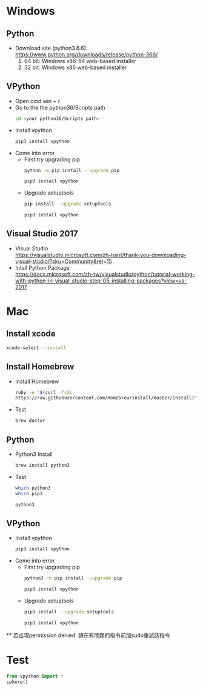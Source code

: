 # Windows
 ## Python
 + Download site (python3.6.6): https://www.python.org/downloads/release/python-366/ 
     1. 64 bit: Windows x86-64 web-based installer
     2. 32 bit: Windows x86 web-based installer

## VPython
 + Open cmd
    win + r
 + Go to the the python36/Scripts path
     ```bash
     cd <your python36/Scripts path>
     ```
 + Install vpython
    ```bash
    pip3 install vpython
    ```
 + Come into error
     + First try upgrading pip
        ```bash
        python -m pip install --upgrade pip
        
        pip3 install vpython
        ```
     + Upgrade setuptools
        ```bash
        pip install --upgrade setuptools
        
        pip3 install vpython
        ```  
## Visual Studio 2017
+ Visual Studio  
https://visualstudio.microsoft.com/zh-hant/thank-you-downloading-visual-studio/?sku=Community&rel=15
+ Intall Python Package  
https://docs.microsoft.com/zh-tw/visualstudio/python/tutorial-working-with-python-in-visual-studio-step-05-installing-packages?view=vs-2017

# Mac
## Install xcode
```bash
xcode-select --install
```
## Install Homebrew
 + Install Homebrew
    ```bash
    ruby -e "$(curl -fsSL
    https://raw.githubusercontent.com/Homebrew/install/master/install)"
    ```
 + Test
    ```bash
    brew doctor
    ```
## Python
 + Python3 Install
    ```bash
    brew install python3
    ```
 + Test
    ```bash
    which python3
    which pip3
    ```
    ```bash
    python3
    ```

## VPython
 + Install vpython
    ```bash
    pip3 install vpython
    ```
 + Come into error
     + First try upgrading pip
        ```bash
        python3 -m pip install --upgrade pip
        
        pip3 install vpython
        ```
     + Upgrade setuptools
        ```bash
        pip3 install --upgrade setuptools
        
        pip3 install vpython
        ```

** 若出現permission denied: 請在有問題的指令前加sudo重試該指令

# Test
```python
from vpython import *
sphere()
```
